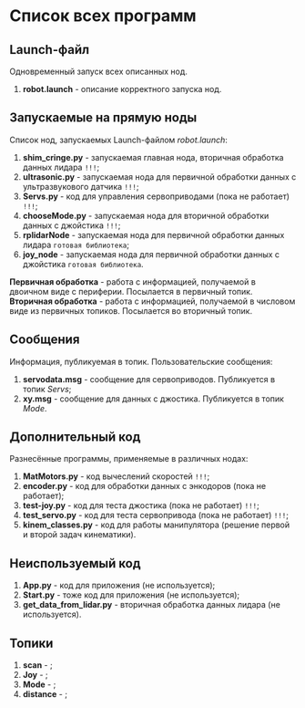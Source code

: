 # Список всех программ

## Launch-файл
Одновременный запуск всех описанных нод.
1. **robot.launch** - описание корректного запуска нод.

## Запускаемые на прямую ноды
Список нод, запускаемых Launch-файлом *robot.launch*:
1. **shim_cringe.py** - запускаемая главная нода, вторичная обработка данных лидара ```!!!```;
2. **ultrasonic.py** - запускаемая нода для первичной обработки данных с ультразвукового датчика ```!!!```;
3. **Servs.py** - код для управления сервоприводами (пока не работает) ```!!!```;
4. **chooseMode.py** - запускаемая нода для вторичной обработки данных с джойстика ```!!!```;
5. **rplidarNode** - запускаемая нода для первичной обработки данных лидара ```готовая библиотека```;
6. **joy_node** - запускаемая нода для первичной обработки данных с джойстика ```готовая библиотека```.

**Первичная обработка** - работа с информацией, получаемой в двоичном виде с периферии. Посылается в первичный топик.\
**Вторичная обработка** - работа с информацией, получаемой в числовом виде из первичных топиков. Посылается во вторичный топик.

## Сообщения
Информация, публикуемая в топик. Пользовательские сообщения:
1. **servodata.msg** - сообщение для сервоприводов. Публикуется в топик *Servs*;
2. **xy.msg** - сообщение для данных с джостика. Публикуется в топик *Mode*.

## Дополнительный код
Разнесённые программы, применяемые в различных нодах:
1. **MatMotors.py** - код вычеслений скоростей ```!!!```;
2. **encoder.py** - код для обработки данных с энкодоров (пока не работает);
3. **test-joy.py** - код для теста джостика (пока не работает) ```!!!```;
4. **test_servo.py** - код для теста сервопривода (пока не работает) ```!!!```;
5. **kinem_classes.py** - код для работы манипулятора (решение первой и второй задач кинематики).

## Неиспользуемый код
1. **App.py** - код для приложения (не используется);
2. **Start.py** - тоже код для приложения (не используется);
3. **get_data_from_lidar.py** - вторичная обработка данных лидара (не используется).


## Топики
1. **scan** - ;
2. **Joy** - ;
3. **Mode** - ;
4. **distance** - ;
